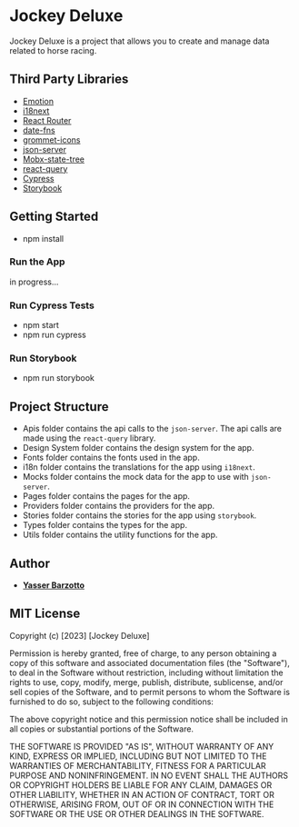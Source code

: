 # Jockey Deluxe

Jockey Deluxe is a project that allows you to create and manage data related to horse racing.

## Third Party Libraries

- [Emotion](https://emotion.sh/docs/introduction)
- [i18next](https://www.i18next.com/)
- [React Router](https://reactrouter.com/en/main)
- [date-fns](https://date-fns.org/)
- [grommet-icons](https://icons.grommet.io)
- [json-server](https://github.com/typicode/json-server)
- [Mobx-state-tree](https://mobx-state-tree.js.org/intro/welcome)
- [react-query](https://tanstack.com/query/v3/)
- [Cypress](https://www.cypress.io/)
- [Storybook](https://storybook.js.org/)

## Getting Started

- npm install

### Run the App

in progress...

### Run Cypress Tests

- npm start
- npm run cypress

### Run Storybook

- npm run storybook

## Project Structure

- Apis folder contains the api calls to the `json-server`. The api calls are made using the `react-query` library.
- Design System folder contains the design system for the app.
- Fonts folder contains the fonts used in the app.
- i18n folder contains the translations for the app using `i18next`.
- Mocks folder contains the mock data for the app to use with `json-server`.
- Pages folder contains the pages for the app.
- Providers folder contains the providers for the app.
- Stories folder contains the stories for the app using `storybook`.
- Types folder contains the types for the app.
- Utils folder contains the utility functions for the app.

## Author

- [**Yasser Barzotto**](https://www.linkedin.com/in/yasserpulido/)

## MIT License

Copyright (c) [2023] [Jockey Deluxe]

Permission is hereby granted, free of charge, to any person obtaining a copy
of this software and associated documentation files (the "Software"), to deal
in the Software without restriction, including without limitation the rights
to use, copy, modify, merge, publish, distribute, sublicense, and/or sell
copies of the Software, and to permit persons to whom the Software is
furnished to do so, subject to the following conditions:

The above copyright notice and this permission notice shall be included in all
copies or substantial portions of the Software.

THE SOFTWARE IS PROVIDED "AS IS", WITHOUT WARRANTY OF ANY KIND, EXPRESS OR
IMPLIED, INCLUDING BUT NOT LIMITED TO THE WARRANTIES OF MERCHANTABILITY,
FITNESS FOR A PARTICULAR PURPOSE AND NONINFRINGEMENT. IN NO EVENT SHALL THE
AUTHORS OR COPYRIGHT HOLDERS BE LIABLE FOR ANY CLAIM, DAMAGES OR OTHER
LIABILITY, WHETHER IN AN ACTION OF CONTRACT, TORT OR OTHERWISE, ARISING FROM,
OUT OF OR IN CONNECTION WITH THE SOFTWARE OR THE USE OR OTHER DEALINGS IN THE
SOFTWARE.
